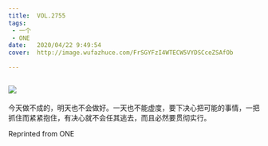 ```yaml
---
title:	VOL.2755
tags:
 - 一个
 - ONE
date:	2020/04/22 9:49:54
cover:	http://image.wufazhuce.com/FrSGYFzI4WTECW5VYDSCceZSAfOb

---
```

![](http://image.wufazhuce.com/FrSGYFzI4WTECW5VYDSCceZSAfOb)
---

今天做不成的，明天也不会做好。一天也不能虚度，要下决心把可能的事情，一把抓住而紧紧抱住，有决心就不会任其逃去，而且必然要贯彻实行。
 
Reprinted from ONE
